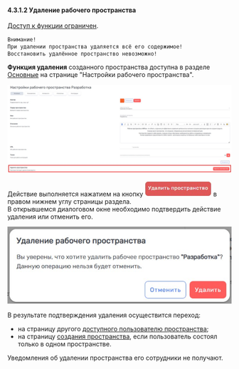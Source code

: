 #### 4.3.1.2 Удаление рабочего пространства

[Доступ к функции ограничен](9_roles_&_access/9.2_access.md).

    Внимание!  
    При удалении пространства удаляется всё его содержимое!  
    Восстановить удалённое пространство невозможно!

**Функция удаления** созданного пространства доступна в разделе [Основные](4_workspace/4.3_settings/4.3.1_main/4.3.1_main_.md) на странице "Настройки рабочего пространства".  

![4.3.1.2-1](/imgs/4.3.1.2-1.jpg)

Действие выполняется нажатием на кнопку ![удалить](/imgs/кнопка_удалитьW.jpg) в правом нижнем углу страницы раздела.  
В открывшемся диалоговом окне необходимо подтвердить действие удаления или отменить его.

![4.3.1.2-2](/imgs/4.3.1.2-2.jpg)

В результате подтверждения удаления осуществится переход:
- на страницу другого [доступного пользователю пространства](4_workspace/4.1_me_workspaces.md);
- на страницу [создания пространства](4_workspace/4.2_create.md), если пользователь состоял только в одном пространстве.

Уведомления об удалении пространства его сотрудники не получают.
